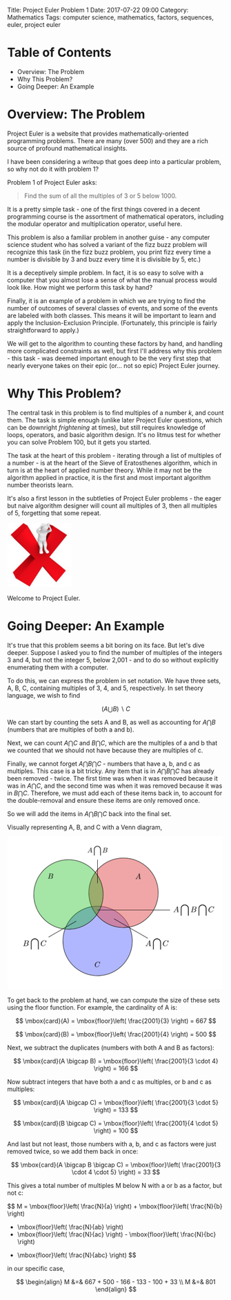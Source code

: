 Title: Project Euler Problem 1
Date: 2017-07-22 09:00
Category: Mathematics
Tags: computer science, mathematics, factors, sequences, euler, project euler

# Table of Contents

* Overview: The Problem
* Why This Problem?
* Going Deeper: An Example

# Overview: The Problem

Project Euler is a website that provides mathematically-oriented programming problems.
There are many (over 500) and they are a rich source of profound mathematical insights.

I have been considering a writeup that goes deep into a particular problem,
so why not do it with problem 1?

Problem 1 of Project Euler asks:

<blockquote>
Find the sum of all the multiples of 3 or 5 below 1000.
</blockquote>

It is a pretty simple task - one of the first things covered in a decent programming course
is the assortment of mathematical operators, including the modular operator and multiplication
operator, useful here.

This problem is also a familiar problem in another guise - any computer science student
who has solved a variant of the fizz buzz problem will recognize this task 
(in the fizz buzz problem, you print fizz every time a number is divisible by 3
and buzz every time it is divisible by 5, etc.)

It is a deceptively simple problem. In fact, it is so easy to solve with a computer
that you almost lose a sense of what the manual process would look like.
How might we perform this task by hand? 

Finally, it is an example of a problem in which we are trying to find 
the number of outcomes of several classes of events, and some of the events
are labeled with both classes. This means it will be important to learn and apply
the Inclusion-Exclusion Principle. (Fortunately, this principle is fairly 
straightforward to apply.)

We will get to the algorithm to counting these factors by hand, and handling 
more complicated constraints as well, but first I'll address why this problem - 
this task - was deemed important enough to be the very first step that nearly 
everyone takes on their epic (or... not so epic) Project Euler journey.

# Why This Problem?

The central task in this problem is to find multiples of a number $k$,
and count them. The task is simple enough (unlike later Project Euler questions,
which can be downright <i>frightening</i> at times), but still requires 
knowledge of loops, operators, and basic algorithm design. It's no litmus test
for whether you can solve Problem 100, but it gets you started.

The task at the heart of this problem - iterating through a list of multiples
of a number - is at the heart of the Sieve of Eratosthenes algorithm, 
which in turn is at the heart of applied number theory. While it may 
not be the algorithm applied in practice, it is the first and most important
algorithm number theorists learn.

It's also a first lesson in the subtleties of Project Euler problems - 
the eager but naive algorithm designer will count all multiples of 3,
then all multiples of 5, forgetting that some repeat.

<img alt="Project Euler Fail" style="width: 150px;" src="/images/pe-fail.png" />

Welcome to Project Euler.

# Going Deeper: An Example

It's true that this problem seems a bit boring on its face. But let's dive deeper. Suppose I asked you to find the number of multiples of the integers 3 and 4, but not the integer 5, below 2,001 - and to do so without explicitly enumerating them with a computer.

To do this, we can express the problem in set notation. We have three sets, A, B, C, containing multiples of 3, 4, and 5, respectively. In set theory language, we wish to find 

$$
( A \bigcup B ) \backslash C
$$

We can start by counting the sets A and B, as well as accounting for $A \bigcap B$ (numbers that are multiples of both a and b).

Next, we can count $A \bigcap C$ and $B \bigcap C$, which are the multiples of a and b that we counted that we should not have because they are multiples of c. 

Finally, we cannot forget $A \bigcap B \bigcap C$ - numbers that have a, b, and c as multiples. This case is a bit tricky. Any item that is in $A \bigcap B \bigcap C$ has already been removed - twice. The first time was when it was removed because it was in $A \bigcap C$, and the second time was when it was removed because it was in $B \bigcap C$. Therefore, we must add each of these items back in, to account for the double-removal and ensure these items are only removed once.

So we will add the items in $A \bigcap B \bigcap C$ back into the final set.

Visually representing A, B, and C with a Venn diagram,

<img alt="Project Euler Problem 1 Venn Diagram" style="background-color: #ddd; width: 500px;" src="/images/pe-venn.png" />

To get back to the problem at hand, we can compute the size of these sets using the floor function. For example, the cardinality of A is:

$$
\mbox{card}(A) = \mbox{floor}\left( \frac{2001}{3} \right) = 667
$$

$$
\mbox{card}(B) = \mbox{floor}\left( \frac{2001}{4} \right) = 500
$$

Next, we subtract the duplicates (numbers with both A and B as factors):

$$
\mbox{card}(A \bigcap B) = \mbox{floor}\left( \frac{2001}{3 \cdot 4} \right) = 166
$$

Now subtract integers that have both a and c as multiples, or b and c as multiples:

$$
\mbox{card}(A \bigcap C) = \mbox{floor}\left( \frac{2001}{3 \cdot 5} \right) = 133
$$

$$
\mbox{card}(B \bigcap C) = \mbox{floor}\left( \frac{2001}{4 \cdot 5} \right) = 100
$$

And last but not least, those numbers with a, b, and c as factors were just removed twice, so we add them back in once:

$$
\mbox{card}(A \bigcap B \bigcap C) = \mbox{floor}\left( \frac{2001}{3 \cdot 4 \cdot 5} \right) = 33
$$

This gives a total number of multiples M below N with a or b as a factor, but not c:

$$
M = \mbox{floor}\left( \frac{N}{a} \right) + \mbox{floor}\left( \frac{N}{b} \right) 
- \mbox{floor}\left( \frac{N}{ab} \right)
- \mbox{floor}\left( \frac{N}{ac} \right) - \mbox{floor}\left( \frac{N}{bc} \right) 
+ \mbox{floor}\left( \frac{N}{abc} \right)
$$

in our specific case,

$$
\begin{align}
M &=& 667 + 500 - 166 - 133 - 100 + 33 \\
M &=& 801
\end{align}
$$
































